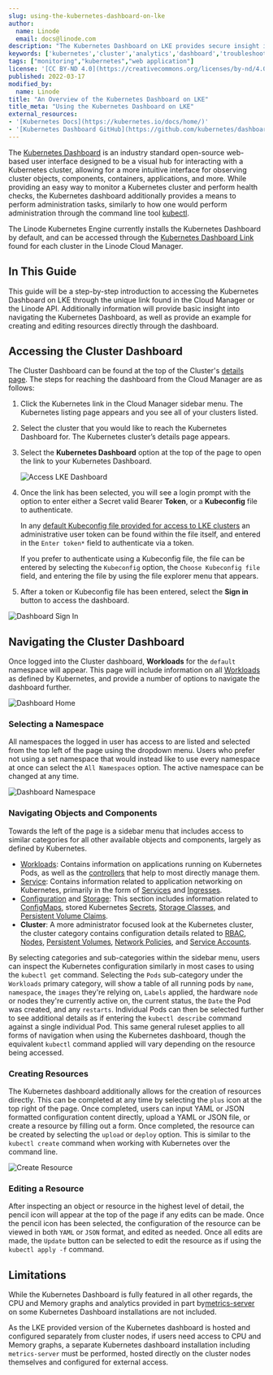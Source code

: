 ```yaml
---
slug: using-the-kubernetes-dashboard-on-lke
author:
  name: Linode
  email: docs@linode.com
description: "The Kubernetes Dashboard on LKE provides secure insight into the inner workings of kubernetes clusters in a seamless UI."
keywords: ['kubernetes','cluster','analytics','dashboard','troubleshoot']
tags: ["monitoring","kubernetes","web application"]
license: '[CC BY-ND 4.0](https://creativecommons.org/licenses/by-nd/4.0)'
published: 2022-03-17
modified_by:
  name: Linode
title: "An Overview of the Kubernetes Dashboard on LKE"
title_meta: "Using the Kubernetes Dashboard on LKE"
external_resources:
- '[Kubernetes Docs](https://kubernetes.io/docs/home/)'
- '[Kubernetes Dashboard GitHub](https://github.com/kubernetes/dashboard)'
---
```


The [Kubernetes Dashboard](https://github.com/kubernetes/dashboard) is an industry standard open-source web-based user interface designed to be a visual hub for interacting with a Kubernetes cluster, allowing for a more intuitive interface for observing cluster objects, components, containers, applications, and more.
While providing an easy way to monitor a Kubernetes cluster and perform health checks, the Kubernetes dashboard additionally provides a means to perform administration tasks, similarly to how one would perform administration through the command line tool [kubectl](/docs/guides/beginners-guide-to-kubernetes-part-1-introduction/#kubectl).

The Linode Kubernetes Engine currently installs the Kubernetes Dashboard by default, and can be accessed through the [Kubernetes Dashboard Link](#accessing-the-cluster-dashboard) found for each cluster in the Linode Cloud Manager.

## In This Guide

This guide will be a step-by-step introduction to accessing the Kubernetes Dashboard on LKE through the unique link found in the Cloud Manager or the Linode API. Additionally information will provide basic insight into navigating the Kubernetes Dashboard, as well as provide an example for creating and editing resources directly through the dashboard.

## Accessing the Cluster Dashboard

The Cluster Dashboard can be found at the top of the Cluster's [details page](/docs/guides/deploy-and-manage-a-cluster-with-linode-kubernetes-engine-a-tutorial/#access-your-clusters-details-page). The steps for reaching the dashboard from the Cloud Manager are as follows:

1. Click the Kubernetes link in the Cloud Manager sidebar menu. The Kubernetes listing page appears and you see all of your clusters listed.

1. Select the cluster that you would like to reach the Kubernetes Dashboard for. The Kubernetes cluster’s details page appears.

1. Select the **Kubernetes Dashboard** option at the top of the page to open the link to your Kubernetes Dashboard.

   ![Access LKE Dashboard](access-lke-dashboard.png)

1. Once the link has been selected, you will see a login prompt with the option to enter either a Secret valid Bearer **Token**, or a **Kubeconfig** file to authenticate.

   In any [default Kubeconfig file provided for access to LKE clusters](/docs/guides/deploy-and-manage-a-cluster-with-linode-kubernetes-engine-a-tutorial/#access-and-download-your-kubeconfig) an administrative user token can be found within the file itself, and entered in the `Enter token*` field to authenticate via a token.

   If you prefer to authenticate using a Kubeconfig file, the file can be entered by selecting the `Kubeconfig` option, the `Choose Kubeconfig file` field, and entering the file by using the file explorer menu that appears.


1. After a token or Kubeconfig file has been entered, select the **Sign in** button to access the dashboard.

![Dashboard Sign In](dashboard-sign-in.png)

## Navigating the Cluster Dashboard

Once logged into the Cluster dashboard, **Workloads** for the `default` namespace will appear. This page will include information on all [Workloads](https://kubernetes.io/docs/concepts/workloads/) as defined by Kubernetes, and provide a number of options to navigate the dashboard further.

![Dashboard Home](dashboard-home.png)

### Selecting a Namespace

All namespaces the logged in user has access to are listed and selected from the top left of the page using the dropdown menu. Users who prefer not using a set namespace that would instead like to use every namespace at once can select the `All Namespaces` option. The active namespace can be changed at any time.

![Dashboard Namespace](dashboard-namespaces.png)

### Navigating Objects and Components

Towards the left of the page is a sidebar menu that includes access to similar categories for all other available objects and components, largely as defined by Kubernetes.

- [Workloads](https://kubernetes.io/docs/concepts/workloads/): Contains information on applications running on Kubernetes Pods, as well as the [controllers](https://kubernetes.io/docs/concepts/workloads/controllers/) that help to most directly manage them.
- [Service](https://kubernetes.io/docs/concepts/services-networking/): Contains information related to application networking on Kubernetes, primarily in the form of [Services](https://kubernetes.io/docs/concepts/services-networking/service/) and [Ingresses](https://kubernetes.io/docs/concepts/services-networking/ingress/).
- [Configuration](https://kubernetes.io/docs/concepts/configuration/configmap/) and [Storage](https://kubernetes.io/docs/concepts/storage/): This section includes information related to [ConfigMaps](https://kubernetes.io/docs/concepts/configuration/configmap/), stored Kubernetes [Secrets](https://kubernetes.io/docs/concepts/configuration/secret/), [Storage Classes](https://kubernetes.io/docs/concepts/storage/storage-classes/), and [Persistent Volume Claims](https://kubernetes.io/docs/concepts/storage/persistent-volumes/).
- **Cluster**: A more administrator focused look at the Kubernetes cluster, the cluster category contains configuration details related to [RBAC](https://kubernetes.io/docs/reference/access-authn-authz/rbac/), [Nodes](https://kubernetes.io/docs/concepts/architecture/nodes/), [Persistent Volumes](https://kubernetes.io/docs/concepts/storage/persistent-volumes/), [Network Policies](https://kubernetes.io/docs/concepts/services-networking/network-policies/), and [Service Accounts](https://kubernetes.io/docs/tasks/configure-pod-container/configure-service-account/).

By selecting categories and sub-categories within the sidebar menu, users can inspect the Kubernetes configuration similarly in most cases to using the `kubectl get` command. Selecting the `Pods` sub-category under the `Workloads` primary category, will show a table of all running pods by `name`, `namespace`, the `images` they're relying on, `Labels` applied, the hardware `node` or nodes they're currently active on, the current status, the `Date` the Pod was created, and any `restarts`. Individual Pods can then be selected further to see additional details as if entering the `kubectl describe` command against a single individual Pod. This same general ruleset applies to all forms of navigation when using the Kubernetes dashboard, though the equivalent `kubectl` command applied will vary depending on the resource being accessed.

### Creating Resources

The Kubernetes dashboard additionally allows for the creation of resources directly. This can be completed at any time by selecting the `plus` icon at the top right of the page. Once completed, users can input YAML or JSON formatted configuration content directly, upload a YAML or JSON file, or create a resource by filling out a form. Once completed, the resource can be created by selecting the `upload` or `deploy` option. This is similar to the `kubectl create` command when working with Kubernetes over the command line.

![Create Resource](create-resource.png)

### Editing a Resource

After inspecting an object or resource in the highest level of detail, the pencil icon will appear at the top of the page if any edits can be made. Once the pencil icon has been selected, the configuration of the resource can be viewed in both `YAML` or `JSON` format, and edited as needed. Once all edits are made, the `Update` button can be selected to edit the resource as if using the `kubectl apply -f` command.

## Limitations

While the Kubernetes Dashboard is fully featured in all other regards, the CPU and Memory graphs and analytics provided in part by[metrics-server](https://github.com/kubernetes-sigs/metrics-server) on some Kubernetes Dashboard installations are not included.

As the LKE provided version of the Kubernetes dashboard is hosted and configured separately from cluster nodes, if users need access to CPU and Memory graphs, a separate Kubernetes dashboard installation including `metrics-server` must be performed, hosted directly on the cluster nodes themselves and configured for external access.
